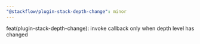 ```yaml
---
"@stackflow/plugin-stack-depth-change": minor
---
```


feat(plugin-stack-depth-change): invoke callback only when depth level has changed
